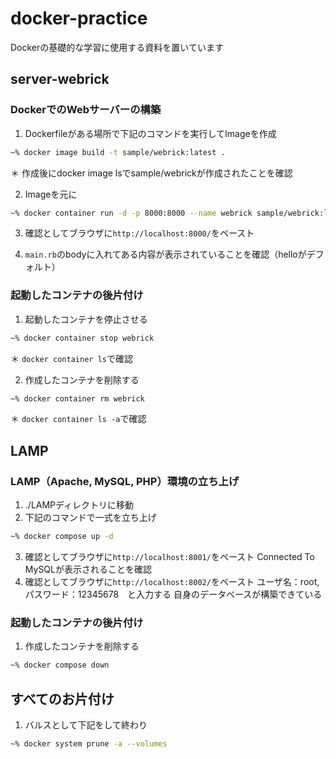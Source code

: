 # docker-practice
Dockerの基礎的な学習に使用する資料を置いています

## server-webrick
### DockerでのWebサーバーの構築
1. Dockerfileがある場所で下記のコマンドを実行してImageを作成
``` bash
~% docker image build -t sample/webrick:latest .
```
＊ 作成後にdocker image lsでsample/webrickが作成されたことを確認

2. Imageを元に
``` bash
~% docker container run -d -p 8000:8000 --name webrick sample/webrick:latest
 ```

3. 確認としてブラウザに`http://localhost:8000/`をペースト

4. `main.rb`のbodyに入れてある内容が表示されていることを確認（helloがデフォルト）

### 起動したコンテナの後片付け
1. 起動したコンテナを停止させる
``` bash
~% docker container stop webrick
```
＊ `docker container ls`で確認

2. 作成したコンテナを削除する
``` bash
~% docker container rm webrick
```
＊ `docker container ls -a`で確認


## LAMP

### LAMP（Apache, MySQL, PHP）環境の立ち上げ
1. ./LAMPディレクトリに移動
2. 下記のコマンドで一式を立ち上げ
``` bash
~% docker compose up -d
```
3. 確認としてブラウザに`http://localhost:8001/`をペースト
Connected To MySQLが表示されることを確認
4. 確認としてブラウザに`http://localhost:8002/`をペースト
ユーザ名：root, パスワード：12345678　と入力する
自身のデータベースが構築できている

### 起動したコンテナの後片付け
1. 作成したコンテナを削除する
``` bash
~% docker compose down
```

## すべてのお片付け
1. バルスとして下記をして終わり
``` bash
~% docker system prune -a --volumes
```